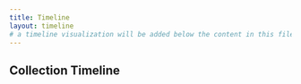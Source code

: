 ```yaml
---
title: Timeline
layout: timeline
# a timeline visualization will be added below the content in this file
---
```


## Collection Timeline
